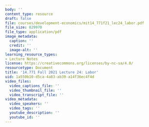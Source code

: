 ```yaml
---
body: ''
content_type: resource
draft: false
file: courses/development-economics/mit14_771f21_lec24_labor.pdf
file_size: 829970
file_type: application/pdf
image_metadata:
  caption: ''
  credit: ''
  image-alt: ''
learning_resource_types:
- Lecture Notes
license: https://creativecommons.org/licenses/by-nc-sa/4.0/
resourcetype: Document
title: '14.771 Fall 2021 Lecture 24: Labor'
uid: 1a550b10-d5ca-4a83-ab39-a14f36ec4f4d
video_files:
  video_captions_file: ''
  video_thumbnail_file: ''
  video_transcript_file: ''
video_metadata:
  video_speakers: ''
  video_tags: ''
  youtube_description: ''
  youtube_id: ''
---
```

